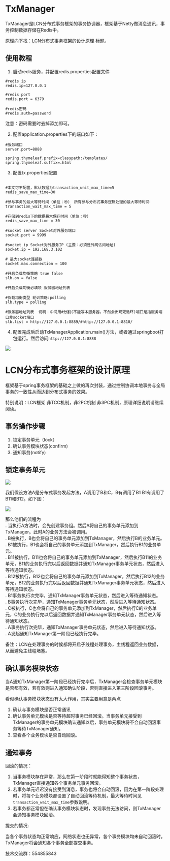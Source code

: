 # TxManager
TxManager是LCN分布式事务框架的事务协调器，框架基于Netty做消息通讯，事务控制数据存储在Redis中。

原理向下找：LCN分布式事务框架的设计原理 标题。

## 使用教程
1. 启动redis服务，并配置redis.properties配置文件

```
#redis ip
redis.ip=127.0.0.1

#redis port
redis.port = 6379

#redis密码
#redis.auth=password
```
注意：密码需要时去掉添加即可。

2. 配置application.properties下的端口如下：

```
#服务端口
server.port=8888

spring.thymeleaf.prefix=classpath:/templates/
spring.thymeleaf.suffix=.html

```

3. 配置tx.properties配置

```

#本文可不配置，默认数据为transaction_wait_max_time=5 redis_save_max_time=30

#参与事务的最大等待时间（单位：秒） 所有参与分布式事务逻辑处理的最大等待时间
transaction_wait_max_time = 5

#存储到redis下的数据最大保存时间（单位：秒）
redis_save_max_time = 30

#socket server Socket对外服务端口
socket.port = 9999

#socket ip Socket对外服务IP (主要：必须是外网访问地址)
socket.ip = 192.168.3.102

# 最大socket连接数
socket.max.connection = 100

#开启负载均衡策略 true false
slb.on = false

#开启负载均衡必填项 服务器地址列表

#负载均衡类型 轮训策略:polling
slb.type = polling

#服务器地址列表  说明：中间用#分割(不能写本服务器，不然会出现死循环)端口是指服务端口非socket端口
slb.list = http://127.0.0.1:8889/#http://127.0.0.1:8810/

```

4. 配置完成后启动TxManagerApplication.main()方法，或者通过springboot打包运行。然后访问`http://127.0.0.1:8888`

![ ](readme/tx-manager.png)


# LCN分布式事务框架的设计原理

框架基于spring事务框架的基础之上做的再次封装，通过控制协调本地事务与全局事务的一致性从而达到分布式事务的效果。

特别说明：LCN框架 非TCC机制，非2PC机制 非3PC机制，原理详细说明请继续阅读。

## 事务操作步骤

1. 锁定事务单元（lock）
2. 确认事务模块状态(confirm)
3. 通知事务(notify)


## 锁定事务单元

![ ](readme/锁定阶段.png)

我们假设方法A是分布式事务发起方法，A调用了B和C，B有调用了B1 B1有调用了B11和B12。如下图：

![ ](readme/分布式事务原理.png)

那么他们的流程为  
. 当执行A方法时，会先创建事务组。然后A将自己的事务单元添加到TxManager。此时A的业务方法会被调用。  
. B被执行，B也会将自己的事务单元添加到TxManager，然后执行B的业务单元。   
. B1被执行，B1也会将自己的事务单元添加到TxManager，然后执行B1的业务单元。  
. B11被执行，B11也会将自己的事务单元添加到TxManager，然后执行B11的业务单元，B11的业务执行完以后返回数据并通知TxManager事务单元状态，然后进入等待通知状态。  
. B12被执行，B12也会将自己的事务单元添加到TxManager，然后执行B12的业务单元，B12的业务执行完以后返回数据并通知TxManager事务单元状态，然后进入等待通知状态。  
. B1事务执行次完毕，通知TxManager事务单元状态，然后进入等待通知状态。  
. B事务执行次完毕，通知TxManager事务单元状态，然后进入等待通知状态。  
. C被执行，C也会将自己的事务单元添加到TxManager，然后执行C的业务单元，C的业务执行完以后返回数据并通知TxManager事务单元状态，然后进入等待通知状态。  
. A事务执行次完毕，通知TxManager事务单元状态，然后进入等待通知状态。  
. A发起通知TxManager第一阶段已经执行完毕。  

备注：LCN在处理事务的时候都将开启子线程处理事务，主线程返回业务数据，从而避免主线程堵塞。

## 确认事务模块状态

当A通知TxManager第一阶段已经执行完毕后，TxManager会检查事务单元模块是否都有效，若有效则进入通知确认阶段，否则直接进入第三阶段回滚事务。

看似确认事务模块状态没有太大作用，其实主要用意是两点
1. 确认与事务模块是否正常通讯
2. 确认事务单元模块是否等待超时事务已经回滚。当事务单元接受到TxManager的事务单元模块确认通知以后，事务单元模块将不会自动回滚事务等待TxManager通知。
3. 查看各个业务模块是否自动回滚。


## 通知事务

回滚的情况：
1. 当事务模块存在异常，那么在第一阶段时就能得知整个事务状态，TxManager直接通知各个事务单元事务回滚。
2. 若事务单元迟迟没有接受到消息，事务也将会自动回滚，因为在第一阶段处理时，将每个业务模块都设置了自动回滚等待机制，最大等待时间见`transaction_wait_max_time`参数说明。
3. 若事务都正常但在确认事务模块状态时，发现事务无法访问，则TxManager会通知事务模块回滚。

提交的情况:

当各个事务状态均正常响应，网络状态也无异常，各个事务模块均未自动回滚时。TxManager将会通知各个事务全部提交事务。


技术交流群：554855843